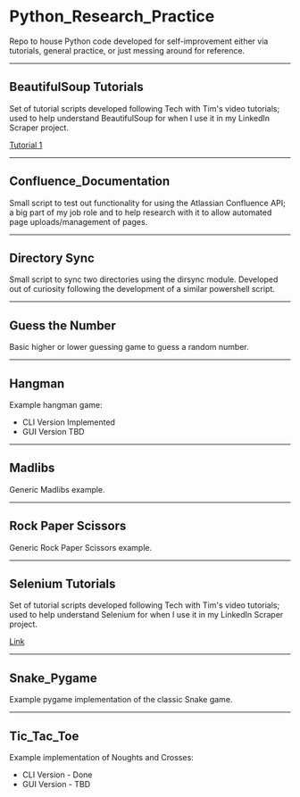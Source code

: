 # Python_Research_Practice

Repo to house Python code developed for self-improvement either via tutorials, general practice, or just messing around for reference.

---

## BeautifulSoup Tutorials

Set of tutorial scripts developed following Tech with Tim's video tutorials; used to help understand BeautifulSoup for when I use it in my LinkedIn Scraper project.

[Tutorial 1](https://www.youtube.com/watch?v=gRLHr664tXA&t=4s)

---

## Confluence_Documentation

Small script to test out functionality for using the Atlassian Confluence API; a big part of my job role and to help research with it to allow automated page uploads/management of pages.

---

## Directory Sync

Small script to sync two directories using the dirsync module. Developed out of curiosity following the development of a similar powershell script.

---

## Guess the Number

Basic higher or lower guessing game to guess a random number.

---

## Hangman

Example hangman game:

- CLI Version Implemented
- GUI Version TBD

---

## Madlibs

Generic Madlibs example.

---

## Rock Paper Scissors

Generic Rock Paper Scissors example.

---

## Selenium Tutorials

Set of tutorial scripts developed following Tech with Tim's video tutorials; used to help understand Selenium for when I use it in my LinkedIn Scraper project.

[Link](https://www.youtube.com/watch?v=Xjv1sY630Uc&list=PLzMcBGfZo4-n40rB1XaJ0ak1bemvlqumQ)

---

## Snake_Pygame

Example pygame implementation of the classic Snake game.

---

## Tic_Tac_Toe

Example implementation of Noughts and Crosses:

- CLI Version - Done
- GUI Version - TBD
